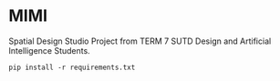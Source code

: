 # MIMI
Spatial Design Studio Project from TERM 7 SUTD Design and Artificial Intelligence Students.

```
pip install -r requirements.txt
```

